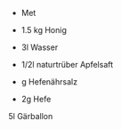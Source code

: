 * Met

* 1.5 kg Honig
* 3l Wasser
* 1/2l naturtrüber Apfelsaft
*    g Hefenährsalz
* 2g Hefe

5l Gärballon

